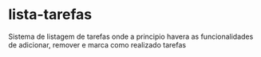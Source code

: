 # lista-tarefas
Sistema de listagem de tarefas onde a principio havera as funcionalidades de adicionar, remover e marca como realizado tarefas
